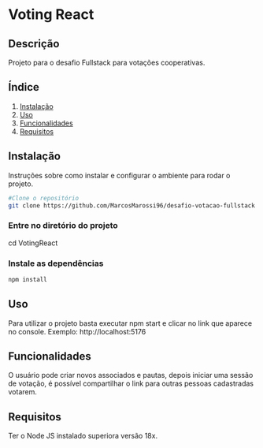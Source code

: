 # Voting React

## Descrição
Projeto para o desafio Fullstack para votações cooperativas.

## Índice
1. [Instalação](#instalação)
2. [Uso](#uso)
3. [Funcionalidades](#funcionalidades)
4. [Requisitos](#requisitos)

## Instalação
Instruções sobre como instalar e configurar o ambiente para rodar o projeto.

```bash
#Clone o repositório
git clone https://github.com/MarcosMarossi96/desafio-votacao-fullstack
```

### Entre no diretório do projeto
cd VotingReact

### Instale as dependências

```bash
npm install
```

## Uso

Para utilizar o projeto basta executar npm start e clicar no link que aparece no console. Exemplo: http://localhost:5176

## Funcionalidades

O usuário pode criar novos associados e pautas, depois iniciar uma sessão de votação, é possível compartilhar o link para outras pessoas cadastradas votarem.

## Requisitos

Ter o Node JS instalado superiora versão 18x.
